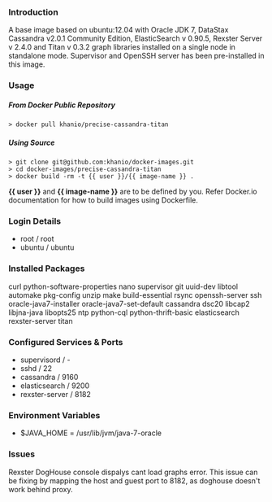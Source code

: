 ### Introduction

A base image based on ubuntu:12.04 with Oracle JDK 7, DataStax Cassandra v2.0.1 Community Edition, ElasticSearch v 0.90.5, Rexster Server v 2.4.0 and Titan v 0.3.2 graph libraries installed on a single node in standalone mode. Supervisor and OpenSSH server has been pre-installed in this image.

### Usage

##### From Docker Public Repository

	> docker pull khanio/precise-cassandra-titan

##### Using Source

	> git clone git@github.com:khanio/docker-images.git
	> cd docker-images/precise-cassandra-titan
	> docker build -rm -t {{ user }}/{{ image-name }} .

**{{ user }}** and **{{ image-name }}** are to be defined by you. Refer Docker.io documentation for how to build images using Dockerfile.

### Login Details

- root / root
- ubuntu / ubuntu

### Installed Packages

curl python-software-properties nano supervisor git uuid-dev libtool automake pkg-config unzip make build-essential rsync openssh-server ssh oracle-java7-installer oracle-java7-set-default cassandra dsc20 libcap2 libjna-java libopts25 ntp python-cql python-thrift-basic elasticsearch rexster-server titan

### Configured Services & Ports

- supervisord / -
- sshd / 22
- cassandra / 9160
- elasticsearch / 9200
- rexster-server / 8182

### Environment Variables

- $JAVA_HOME = /usr/lib/jvm/java-7-oracle

### Issues
Rexster DogHouse console dispalys cant load graphs error. This issue can be fixing by mapping the host and guest port to 8182, as doghouse doesn't work behind proxy.